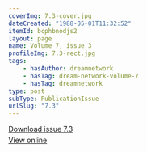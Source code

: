 ```yaml
---
coverImg: 7.3-cover.jpg
dateCreated: "1988-05-01T11:32:52"
itemId: bcphbnodjs2
layout: page
name: Volume 7, issue 3
profileImg: 7.3-rect.jpg
tags:
    - hasAuthor: dreamnetwork
    - hasTag: dream-network-volume-7
    - hasTag: dreamnetwork
type: post
subType: PublicationIssue
urlSlug: "7.3"
---
```


<p style="margin-block-end: 5px; margin-block-start: 5px;"><a href="../files/pdfs/Volume_7/7.3-Dream-Network-Bulletin_Volume-7-Number-3.pdf" download="">Download issue 7.3</a></p><p style="margin-block-end: 5px; margin-block-start: 5px;"><a href="../files/pdfs/Volume_7/7.3-Dream-Network-Bulletin_Volume-7-Number-3.pdf">View online</a></p>
